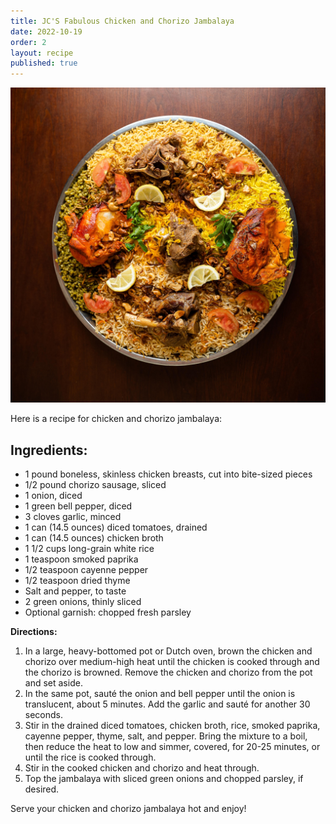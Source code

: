 ```yaml
---
title: JC'S Fabulous Chicken and Chorizo Jambalaya
date: 2022-10-19
order: 2
layout: recipe
published: true
---
```

![Fabulous Chicken and Chorizo Jambalaya](../uploads/pexels-murtada-mustafa-7426867.jpg "Photo by Jeremy Christopher")

Here is a recipe for chicken and chorizo jambalaya:

## Ingredients:

* 1 pound boneless, skinless chicken breasts, cut into bite-sized pieces
* 1/2 pound chorizo sausage, sliced
* 1 onion, diced
* 1 green bell pepper, diced
* 3 cloves garlic, minced
* 1 can (14.5 ounces) diced tomatoes, drained
* 1 can (14.5 ounces) chicken broth
* 1 1/2 cups long-grain white rice
* 1 teaspoon smoked paprika
* 1/2 teaspoon cayenne pepper
* 1/2 teaspoon dried thyme
* Salt and pepper, to taste
* 2 green onions, thinly sliced
* Optional garnish: chopped fresh parsley

**Directions:**

1. In a large, heavy-bottomed pot or Dutch oven, brown the chicken and chorizo over medium-high heat until the chicken is cooked through and the chorizo is browned. Remove the chicken and chorizo from the pot and set aside.
2. In the same pot, sauté the onion and bell pepper until the onion is translucent, about 5 minutes. Add the garlic and sauté for another 30 seconds.
3. Stir in the drained diced tomatoes, chicken broth, rice, smoked paprika, cayenne pepper, thyme, salt, and pepper. Bring the mixture to a boil, then reduce the heat to low and simmer, covered, for 20-25 minutes, or until the rice is cooked through.
4. Stir in the cooked chicken and chorizo and heat through.
5. Top the jambalaya with sliced green onions and chopped parsley, if desired.

Serve your chicken and chorizo jambalaya hot and enjoy!